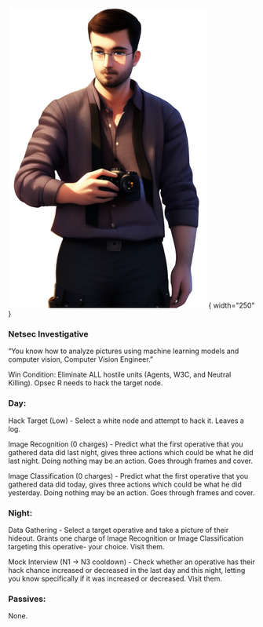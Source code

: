 ![computervisionengineer.png](Images/computervisionengineer.png){ width="250" }

### **Netsec Investigative**

“You know how to analyze pictures using machine learning models and computer vision, Computer Vision Engineer.”

Win Condition: Eliminate ALL hostile units (Agents, W3C, and Neutral Killing). Opsec R needs to hack the target node.

### **Day:**

Hack Target (Low) - Select a white node and attempt to hack it. Leaves a log.

Image Recognition (0 charges) - Predict what the first operative that you gathered data did last night, gives three actions which could be what he did last night. Doing nothing may be an action. Goes through frames and cover.

Image Classification (0 charges) - Predict what the first operative that you gathered data did today, gives three actions which could be what he did yesterday. Doing nothing may be an action. Goes through frames and cover.

### **Night:**

Data Gathering - Select a target operative and take a picture of their hideout. Grants one charge of Image Recognition or Image Classification targeting this operative- your choice. Visit them.

Mock Interview (N1 -> N3 cooldown) - Check whether an operative has their hack chance increased or decreased in the last day and this night, letting you know specifically if it was increased or decreased. Visit them.

### **Passives:**

None.
